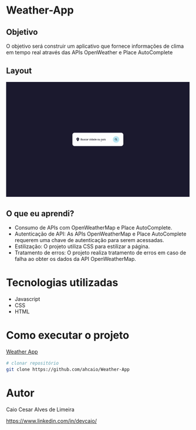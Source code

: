 # Weather-App

## Objetivo
O objetivo será construir um aplicativo que fornece informações de clima em tempo real através das APIs OpenWeather e Place AutoComplete

## Layout

<img src="https://github.com/ahcaio/Weather-App/blob/main/assets/tela.gif" width="500px" />  



## O que eu aprendi?

* Consumo de APIs com OpenWeatherMap e Place AutoComplete.
* Autenticação de API: As APIs OpenWeatherMap e Place AutoComplete requerem uma chave de autenticação para serem acessadas.
* Estilização: O projeto utiliza CSS para estilizar a página.
* Tratamento de erros: O projeto realiza tratamento de erros em caso de falha ao obter os dados da API OpenWeatherMap.

# Tecnologias utilizadas
- Javascript
- CSS
- HTML

# Como executar o projeto
 <a href="https://ahcaio.github.io/Weather-App/"> Weather App </a>


```bash
# clonar repositório
git clone https://github.com/ahcaio/Weather-App
```

# Autor

Caio Cesar Alves de Limeira

https://www.linkedin.com/in/devcaio/

